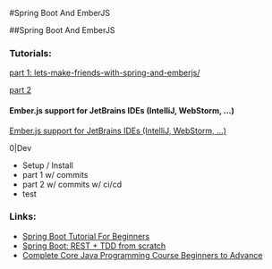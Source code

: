 #Spring Boot And EmberJS

##Spring Boot And EmberJS
### Tutorials:
[part 1: lets-make-friends-with-spring-and-emberjs/](http://nortpoint.io/2016/10/13/lets-make-friends-with-spring-and-emberjs/)

[part 2](http://nortpoint.io/2016/10/17/lets-make-friends-with-spring-and-emberjs-part-2/)


#### Ember.js support for JetBrains IDEs (IntelliJ, WebStorm, ...)
[Ember.js support for JetBrains IDEs (IntelliJ, WebStorm, ...)](https://github.com/Turbo87/intellij-emberjs)

0|Dev
- Setup / Install
- part 1 w/ commits
- part 2 w/ commits w/ ci/cd
- test

### Links:
- [Spring Boot Tutorial For Beginners](https://www.youtube.com/playlist?list=PLz5rnvLVJX5WlI-LrwZnVSCcXq21bbk6K)
- [Spring Boot: REST + TDD from scratch](https://hackernoon.com/spring-boot-rest-tdd-from-scratch-15f13ed799e0)
- [Complete Core Java Programming Course Beginners to Advance ](https://www.youtube.com/watch?v=R08YRplsYGw)



